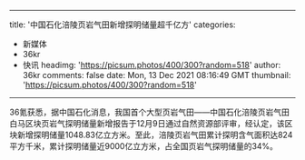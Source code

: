 
---
title: '中国石化涪陵页岩气田新增探明储量超千亿方'
categories: 
 - 新媒体
 - 36kr
 - 快讯
headimg: 'https://picsum.photos/400/300?random=518'
author: 36kr
comments: false
date: Mon, 13 Dec 2021 08:16:49 GMT
thumbnail: 'https://picsum.photos/400/300?random=518'
---

<div>   
36氪获悉，据中国石化消息，我国首个大型页岩气田——中国石化涪陵页岩气田白马区块页岩气探明储量新增报告于12月9日通过自然资源部评审，经认定，该区块新增探明储量1048.83亿立方米。至此，涪陵页岩气田累计探明含气面积达824平方千米，累计探明储量近9000亿立方米，占全国页岩气探明储量的34%。  
</div>
            